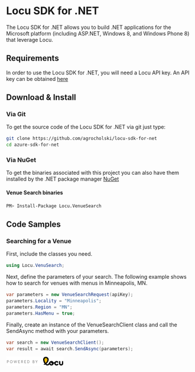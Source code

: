Locu SDK for .NET
================

The Locu SDK for .NET allows you to build .NET applications for the Microsoft platform (including ASP.NET, Windows 8, and Windows Phone 8) that leverage Locu.

## Requirements

In order to use the Locu SDK for .NET, you will need a Locu API key. An API key can be obtained [here](https://dev.locu.com)

## Download & Install

### Via Git

To get the source code of the Locu SDK for .NET via git just type:

```bash
git clone https://github.com/agrocholski/locu-sdk-for-net
cd azure-sdk-for-net
```

### Via NuGet

To get the binaries associated with this project you can also have them installed by the .NET package manager [NuGet](http://www.nuget.org)

#### Venue Search binaries
```bash
PM> Install-Package Locu.VenueSearch
```

## Code Samples

### Searching for a Venue

First, include the classes you need.

```csharp
using Locu.VenuSearch;
```

Next, define the parameters of your search. The following example shows how to search for venues with menus in Minneapolis, MN.

```csharp
var parameters = new VenueSearchRequest(apiKey);
parameters.Locality = "Minneapolis";
parameters.Region = "MN";
parameters.HasMenu = true;
```

Finally, create an instance of the VenueSearchClient class and call the SendAsync method with your parameters.

```csharp
var search = new VenueSearchClient();
var result = await search.SendAsync(parameters);
```

![Powered by Locu](/Images/Locu/poweredby-color.png)